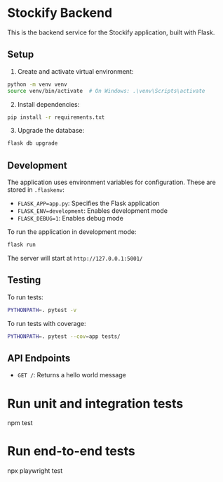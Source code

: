 # Stockify Backend

This is the backend service for the Stockify application, built with Flask.

## Setup

1. Create and activate virtual environment:
```bash
python -m venv venv
source venv/bin/activate  # On Windows: .\venv\Scripts\activate
```

2. Install dependencies:
```bash
pip install -r requirements.txt
```

3. Upgrade the database:
```bash
flask db upgrade
```

## Development

The application uses environment variables for configuration. These are stored in `.flaskenv`:

- `FLASK_APP=app.py`: Specifies the Flask application
- `FLASK_ENV=development`: Enables development mode
- `FLASK_DEBUG=1`: Enables debug mode

To run the application in development mode:

```bash
flask run
```

The server will start at `http://127.0.0.1:5001/`

## Testing

To run tests:

```bash
PYTHONPATH=. pytest -v
```

To run tests with coverage:

```bash
PYTHONPATH=. pytest --cov=app tests/
```

## API Endpoints

- `GET /`: Returns a hello world message 

# Run unit and integration tests
npm test

# Run end-to-end tests
npx playwright test 